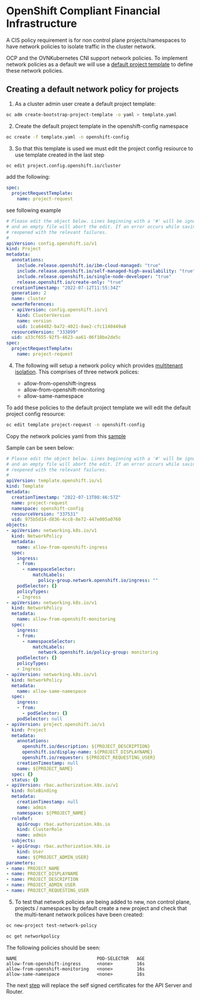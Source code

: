 # OpenShift Compliant Financial Infrastructure

A CIS policy requirement is for non control plane projects/namespaces to have network policies to isolate traffic in the cluster network.

OCP and the OVNKubernetes CNI support network policies. To implement network policies as a default we will use a [default project template](https://docs.openshift.com/container-platform/4.12/networking/network_policy/default-network-policy.html) to define these network policies.


## Creating a default network policy for projects


1. As a cluster admin user create a default project template:

```bash
oc adm create-bootstrap-project-template -o yaml > template.yaml
```

2. Create the default project template in the openshift-config namespace

```bash
oc create -f template.yaml -n openshift-config
```

3. So that this template is used we must edit the project config resiource to use template created in the last step

```bash
oc edit project.config.openshift.io/cluster
```
add the following:

```yaml
spec:
  projectRequestTemplate:
    name: project-request
```
see following example

```yaml
# Please edit the object below. Lines beginning with a '#' will be ignored,
# and an empty file will abort the edit. If an error occurs while saving this file will be
# reopened with the relevant failures.
#
apiVersion: config.openshift.io/v1
kind: Project
metadata:
  annotations:
    include.release.openshift.io/ibm-cloud-managed: "true"
    include.release.openshift.io/self-managed-high-availability: "true"
    include.release.openshift.io/single-node-developer: "true"
    release.openshift.io/create-only: "true"
  creationTimestamp: "2022-07-12T11:55:34Z"
  generation: 2
  name: cluster
  ownerReferences:
  - apiVersion: config.openshift.io/v1
    kind: ClusterVersion
    name: version
    uid: 1ca64482-ba72-4021-8ae2-cfc1140449a8
  resourceVersion: "333899"
  uid: a33cf655-92f5-4623-aa61-06f10be2de5c
spec:
  projectRequestTemplate:
    name: project-request
```


4. The following will setup a network policy which provides [multitenant isolation](https://docs.openshift.com/container-platform/4.12/networking/network_policy/multitenant-network-policy.html). This comprises of three network polices:

    - allow-from-openshift-ingress
    - allow-from-openshift-monitoring
    - allow-same-namespace

To add these policies to the default project template we will edit the default project config resource:

```bash
oc edit template project-request -n openshift-config
```

Copy the network policies yaml from this [sample](multi_tenant_isolation_netpol.yaml) 

Sample can be seen below:

```yaml
# Please edit the object below. Lines beginning with a '#' will be ignored,
# and an empty file will abort the edit. If an error occurs while saving this file will be
# reopened with the relevant failures.
#
apiVersion: template.openshift.io/v1
kind: Template
metadata:
  creationTimestamp: "2022-07-13T08:46:57Z"
  name: project-request
  namespace: openshift-config
  resourceVersion: "337531"
  uid: 975b5d14-d836-4cc8-8e72-447e005a0760
objects:
- apiVersion: networking.k8s.io/v1
  kind: NetworkPolicy
  metadata:
    name: allow-from-openshift-ingress
  spec:
    ingress:
    - from:
      - namespaceSelector:
          matchLabels:
            policy-group.network.openshift.io/ingress: ""
    podSelector: {}
    policyTypes:
    - Ingress
- apiVersion: networking.k8s.io/v1
  kind: NetworkPolicy
  metadata:
    name: allow-from-openshift-monitoring
  spec:
    ingress:
    - from:
      - namespaceSelector:
          matchLabels:
            network.openshift.io/policy-group: monitoring
    podSelector: {}
    policyTypes:
    - Ingress
- apiVersion: networking.k8s.io/v1
  kind: NetworkPolicy
  metadata:
    name: allow-same-namespace
  spec:
    ingress:
    - from:
      - podSelector: {}
    podSelector: null
- apiVersion: project.openshift.io/v1
  kind: Project
  metadata:
    annotations:
      openshift.io/description: ${PROJECT_DESCRIPTION}
      openshift.io/display-name: ${PROJECT_DISPLAYNAME}
      openshift.io/requester: ${PROJECT_REQUESTING_USER}
    creationTimestamp: null
    name: ${PROJECT_NAME}
  spec: {}
  status: {}
- apiVersion: rbac.authorization.k8s.io/v1
  kind: RoleBinding
  metadata:
    creationTimestamp: null
    name: admin
    namespace: ${PROJECT_NAME}
  roleRef:
    apiGroup: rbac.authorization.k8s.io
    kind: ClusterRole
    name: admin
  subjects:
  - apiGroup: rbac.authorization.k8s.io
    kind: User
    name: ${PROJECT_ADMIN_USER}
parameters:
- name: PROJECT_NAME
- name: PROJECT_DISPLAYNAME
- name: PROJECT_DESCRIPTION
- name: PROJECT_ADMIN_USER
- name: PROJECT_REQUESTING_USER
```

5. To test that network policies are being added to new, non control plane, projects / namespaces by default create a new project and check that the multi-tenant network polices have been created: 

```bash
oc new-project test-network-policy
```

```bash
oc get networkpolicy
```

The following policies should be seen:

```console
NAME                              POD-SELECTOR   AGE
allow-from-openshift-ingress      <none>         16s
allow-from-openshift-monitoring   <none>         16s
allow-same-namespace              <none>         16s
```

The next [step](/gcp/04_replace_api_router_certs/replace_api_router_certs.md) will replace the self signed certificates for the API Server and Router. 
